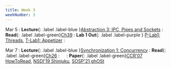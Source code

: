```yaml
---
title: Week 3
weekNumber: 3
---
```


Mar 5
: **Lecture**{: .label .label-blue }[Abstraction 3: IPC, Pipes and Sockets](/sp24/assets/slides/lec05_abstraction3.pdf)
    : **Read**{: .label .label-green}[Ch39](https://pages.cs.wisc.edu/~remzi/OSTEP/file-intro.pdf)
: **Lab 1 Out**{: .label .label-purple } [P-Lab1: Threads](https://pkuflyingpig.gitbook.io/pintos/project-description/lab1-threads), [T-Lab1: Appetizer](https://pku-tacos.pages.dev/lab1-scheduling)
    : &emsp;


Mar 7
: **Lecture**{: .label .label-blue }[Synchronization 1: Concurrency](/sp24/assets/slides/lec06_synchronization1.pdf)
    : **Read**{: .label .label-green}[Ch26](https://pages.cs.wisc.edu/~remzi/OSTEP/threads-intro.pdf)
: &emsp;
    : **Paper**{: .label .label-green}[CCR'07 HowToRead](https://dl.acm.org/doi/10.1145/1273445.1273458), [NSDI'19 Shinjuku](https://www.usenix.org/conference/nsdi19/presentation/kaffes), [SOSP'21 ghOSt](https://dl.acm.org/doi/10.1145/3477132.3483542)
